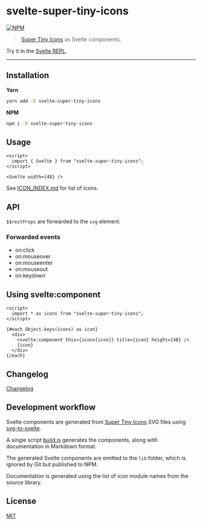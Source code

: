 # svelte-super-tiny-icons

[![NPM][npm]][npm-url]

> [Super Tiny Icons](https://github.com/edent/SuperTinyIcons) as Svelte components.

<!-- REPO_URL -->

Try it in the [Svelte REPL](https://svelte.dev/repl/8562c4d563724c85a7940a57499c5140).

---

<!-- TOC -->

## Installation

**Yarn**

```sh
yarn add -D svelte-super-tiny-icons
```

**NPM**

```sh
npm i -D svelte-super-tiny-icons
```

## Usage

```svelte
<script>
  import { Svelte } from "svelte-super-tiny-icons";
</script>

<Svelte width={48} />
```

See [ICON_INDEX.md](ICON_INDEX.md) for list of icons.

## API

`$$restProps` are forwarded to the `svg` element.

### Forwarded events

- on:click
- on:mouseover
- on:mouseenter
- on:mouseout
- on:keydown

## Using svelte:component

```svelte
<script>
  import * as icons from "svelte-super-tiny-icons";
</script>

{#each Object.keys(icons) as icon}
  <div>
    <svelte:component this={icons[icon]} title={icon} height={48} />
    {icon}
  </div>
{/each}
```

## Changelog

[Changelog](CHANGELOG.md)

## Development workflow

Svelte components are generated from [Super Tiny Icons](https://github.com/edent/SuperTinyIcons) SVG files using [svg-to-svelte](https://github.com/metonym/svg-to-svelte).

A single script [build.js](build.js) generates the components, along with documentation in Markdown format.

The generated Svelte components are emitted to the `lib` folder, which is ignored by Git but published to NPM.

Documentation is generated using the list of icon module names from the source library.

## License

[MIT](LICENSE)

[npm]: https://img.shields.io/npm/v/svelte-super-tiny-icons.svg?color=%23ff3e00&style=for-the-badge
[npm-url]: https://npmjs.com/package/svelte-super-tiny-icons
